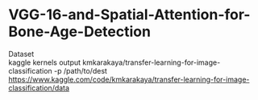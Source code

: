 # VGG-16-and-Spatial-Attention-for-Bone-Age-Detection <br/>
Dataset <br/>
kaggle kernels output kmkarakaya/transfer-learning-for-image-classification -p /path/to/dest <br/>
https://www.kaggle.com/code/kmkarakaya/transfer-learning-for-image-classification/data<br/>

